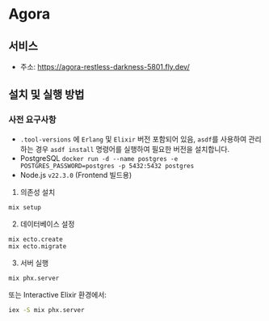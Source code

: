 # Agora

## 서비스
- 주소: https://agora-restless-darkness-5801.fly.dev/

## 설치 및 실행 방법

### 사전 요구사항
- `.tool-versions` 에 `Erlang` 및 `Elixir` 버전 포함되어 있음, `asdf`를 사용하여 관리하는 경우 `asdf install` 명령어를 실행하여 필요한 버전을 설치합니다.
- PostgreSQL `docker run -d --name postgres -e POSTGRES_PASSWORD=postgres -p 5432:5432 postgres`
- Node.js `v22.3.0` (Frontend 빌드용)

1. 의존성 설치
```bash
mix setup
```

2. 데이터베이스 설정
```bash
mix ecto.create
mix ecto.migrate
```

3. 서버 실행
```bash
mix phx.server
```
또는 Interactive Elixir 환경에서:
```bash
iex -S mix phx.server
```
